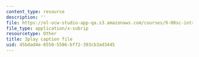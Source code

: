 ```yaml
---
content_type: resource
description: ''
file: https://ol-ocw-studio-app-qa.s3.amazonaws.com/courses/9-00sc-introduction-to-psychology-fall-2011/45bdad4e65505586bff2393cb3ad3445_-cK1og4ElKE.vtt
file_type: application/x-subrip
resourcetype: Other
title: 3play caption file
uid: 45bdad4e-6550-5586-bff2-393cb3ad3445
---
```

